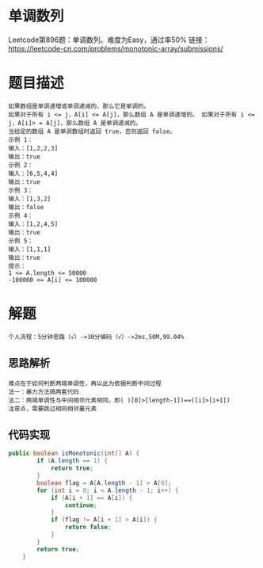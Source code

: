 # 单调数列
Leetcode第896题：单调数列。难度为Easy，通过率50%
链接：https://leetcode-cn.com/problems/monotonic-array/submissions/
# 题目描述
    如果数组是单调递增或单调递减的，那么它是单调的。
    如果对于所有 i <= j，A[i] <= A[j]，那么数组 A 是单调递增的。 如果对于所有 i <= j，A[i]> = A[j]，那么数组 A 是单调递减的。
    当给定的数组 A 是单调数组时返回 true，否则返回 false。
    示例 1：
    输入：[1,2,2,3]
    输出：true
    示例 2：
    输入：[6,5,4,4]
    输出：true
    示例 3：
    输入：[1,3,2]
    输出：false
    示例 4：
    输入：[1,2,4,5]
    输出：true
    示例 5：
    输入：[1,1,1]
    输出：true
    提示：
    1 <= A.length <= 50000
    -100000 <= A[i] <= 100000
# 解题
    个人流程：5分钟思路（√）->30分编码（√）->2ms,50M,99.04%
## 思路解析
    难点在于如何判断两端单调性，再以此为依据判断中间过程
    法一：暴力方法搞两套代码
    法二：两端单调性与中间相邻元素相同，即( )[0]>[length-1])==([i]>[i+1])
    注意点，需要跳过相同相邻量元素
## 代码实现
```java
public boolean isMonotonic(int[] A) {
        if (A.length == 1) {
            return true;
        }
        boolean flag = A[A.length - 1] > A[0];
        for (int i = 0; i < A.length - 1; i++) {
            if (A[i + 1] == A[i]) {
                continue;
            }
            if (flag != A[i + 1] > A[i]) {
                return false;
            }
        }
        return true;
    }
```
